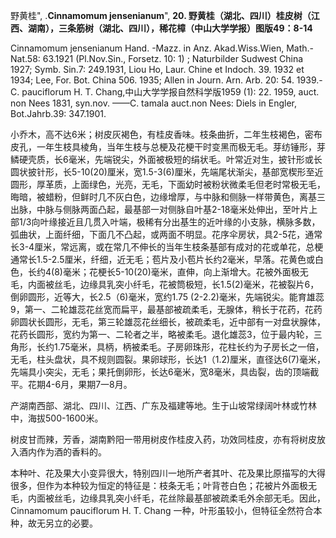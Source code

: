 野黄桂",
.**Cinnamomum jensenianum**",
**20. 野黄桂（湖北、四川）桂皮树（江西、湖南），三条筋树（湖北、四川），稀花樟（中山大学学报）图版49：8-14**

Cinnamomum jensenianum Hand. -Mazz. in Anz. Akad.Wiss.Wien, Math.-Nat.58: 63.1921 (Pl.Nov.Sin., Forsetz. 10: 1) ; Naturbilder Sudwest China 1927; Symb. Sin.7: 249.1931, Liou Ho, Laur. Chine et Indoch. 39. 1932 et 1934; Lee, For. Bot. China 506. 1935; Allen in Journ. Arn. Arb. 20: 54. 1939.-C. pauciflorum H. T. Chang,中山大学学报自然科学版1959 (1): 22. 1959, auct. non Nees 1831, syn.nov. ——C. tamala auct.non Nees: Diels in Engler, Bot.Jahrb.39: 347.1901.

小乔木，高不达6米；树皮灰褐色，有桂皮香味。枝条曲折，二年生枝褐色，密布皮孔，一年生枝具棱角，当年生枝与总梗及花梗干时变黑而极无毛。芽纺锤形，芽鳞硬壳质，长6毫米，先端锐尖，外面被极短的绢状毛。叶常近对生，披针形或长圆状披针形，长5-10(20)厘米，宽1.5-3(6)厘米，先端尾状渐尖，基部宽楔形至近圆形，厚革质，上面绿色，光亮，无毛，下面幼时被粉状微柔毛但老时常极无毛，晦暗，被蜡粉，但鲜时几不灰白色，边缘增厚，与中脉和侧脉一样带黄色，离基三出脉，中脉与侧脉两面凸起，最基部一对侧脉自叶基2-18毫米处伸出，至叶片上部1/3向叶缘接近且几贯入叶端，极稀有分出基生的近叶缘的小支脉，横脉多数，弧曲状，上面纤细，下面几不凸起，或两面不明显。花序伞房状，具2-5花，通常长3-4厘米，常远离，或在常几不伸长的当年生枝条基部有成对的花或单花，总梗通常长1.5-2.5厘米，纤细，近无毛；苞片及小苞片长约2毫米，早落。花黄色或白色，长约4(8)毫米；花梗长5-10(20)毫米，直伸，向上渐增大。花被外面极无毛，内面被丝毛，边缘具乳突小纤毛，花被筒极短，长1.5(2)毫米，花被裂片6，倒卵圆形，近等大，长2.5（6)毫米，宽约1.75 (2-2.2)毫米，先端锐尖。能育雄蕊9，第一、二轮雄蕊花丝宽而扁平，最基部被疏柔毛，无腺体，稍长于花药，花药卵圆状长圆形，无毛，第三轮雄蕊花丝细长，被疏柔毛，近中部有一对盘状腺体，花药长圆形，宽约为第一、二轮者之半，略被柔毛。退化雄蕊3，位于最内轮，三角形，长约1.75毫米，具柄，柄被柔毛。子房卵珠形，花柱长约为子房长之一倍，无毛，柱头盘状，具不规则圆裂。果卵球形，长达1（1.2)厘米，直径达6(7)毫米，先端具小突尖，无毛；果托倒卵形，长达6毫米，宽8毫米，具齿裂，齿的顶端截平。花期4-6月，果期7一8月。

产湖南西部、湖北、四川、江西、广东及福建等地。生于山坡常绿阔叶林或竹林中，海拔500-1600米。

树皮甘而辣，芳香，湖南黔阳一带用树皮作桂皮入药，功效同桂皮，亦有将树皮放入酒内作为酒的香料的。

本种叶、花及果大小变异很大，特别四川一地所产者其叶、花及果比原描写的大得很多，但作为本种较为恒定的特征是：枝条无毛；叶背苍白色；花被片外面极无毛，内面被丝毛，边缘具乳突小纤毛，花丝除最基部被疏柔毛外余部无毛。因此，Cinnamomum pauciflorum H. T. Chang 一种，叶形虽较小，但特征全然符合本种，故无另立的必要。
